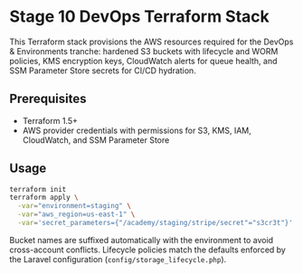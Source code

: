 # Stage 10 DevOps Terraform Stack

This Terraform stack provisions the AWS resources required for the DevOps &
Environments tranche: hardened S3 buckets with lifecycle and WORM policies,
KMS encryption keys, CloudWatch alerts for queue health, and SSM Parameter Store
secrets for CI/CD hydration.

## Prerequisites

- Terraform 1.5+
- AWS provider credentials with permissions for S3, KMS, IAM, CloudWatch, and
  SSM Parameter Store

## Usage

```bash
terraform init
terraform apply \
  -var="environment=staging" \
  -var="aws_region=us-east-1" \
  -var='secret_parameters={"/academy/staging/stripe/secret"="s3cr3t"}'
```

Bucket names are suffixed automatically with the environment to avoid
cross-account conflicts. Lifecycle policies match the defaults enforced by the
Laravel configuration (`config/storage_lifecycle.php`).
